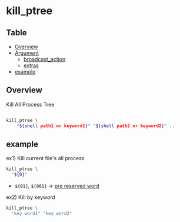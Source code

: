 # kill_ptree


Table
-----------------
* [Overview](#overview)
* [Argument](#argument)
  * [broadcast_action](#broadcast_action)
  * [extras](#extras)
* [example](#example)
  

## Overview

Kill All Process Tree


```sh.sh

kill_ptree \
	"${shell path1 or keyword1}" "${shell path2 or keyword2}" ..
```


## example

ex1) Kill current file's all process

```sh.sh
kill_ptree \
  "${0}"

```

- `${01}`, `${001}` -> [pre reserved word](https://github.com/puutaro/CommandClick/blob/master/md/developer/js_pre_reserved_word.md)


ex2) Kill by keyword

```sh.sh
kill_ptree \
  "key word1" "key word2"

```
